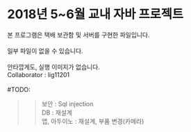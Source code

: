 # 2018년 5~6월 교내 자바 프로젝트
본 프로그램은 택배 보관함 및 서버를 구현한 파일입니다.
<br><br>
일부 파일이 없을 수 있습니다.
<br><br> 안타깝게도, 실행 이미지가 없습니다. <br>
Collaborator : lig11201<br><br>
#TODO:
>> 보안 : Sql injection<br>
>> DB : 재설계<br>
>> 앱, 아두이노 : 재설계, 부품 변경(카메라)<br>
